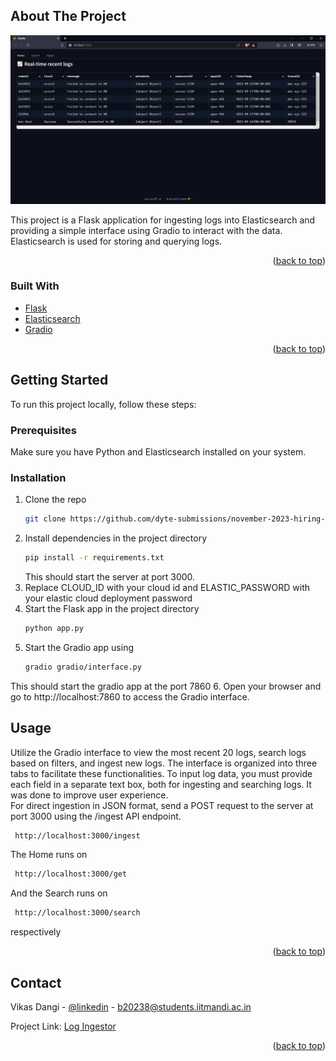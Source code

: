 <a name="readme-top"></a>

<!-- ABOUT THE PROJECT -->
## About The Project

[![Home-Page][home-page]](https://example.com)

This project is a Flask application for ingesting logs into Elasticsearch and providing a simple interface using Gradio to interact with the data. Elasticsearch is used for storing and querying logs.



<p align="right">(<a href="#readme-top">back to top</a>)</p>



### Built With

* [Flask](https://flask.palletsprojects.com/)
* [Elasticsearch](https://www.elastic.co/)
* [Gradio](https://www.gradio.app/)

<p align="right">(<a href="#readme-top">back to top</a>)</p>



## Getting Started

To run this project locally, follow these steps:

### Prerequisites

Make sure you have Python and Elasticsearch installed on your system.

### Installation

1. Clone the repo
   ```sh
   git clone https://github.com/dyte-submissions/november-2023-hiring-v-kas-dangi.git
2. Install dependencies in the project directory
   ```sh
   pip install -r requirements.txt
   ```
   This should start the server at port 3000.
3. Replace CLOUD_ID with your cloud id and ELASTIC_PASSWORD with your elastic cloud deployment password
4. Start the Flask app in the project directory
   ```sh
   python app.py
5. Start the Gradio app using
   ```sh
   gradio gradio/interface.py
   ```
  This should start the gradio app at the port 7860
6. Open your browser and go to http://localhost:7860 to access the Gradio interface.

<!-- USAGE EXAMPLES -->
## Usage
Utilize the Gradio interface to view the most recent 20 logs, search logs based on filters, and ingest new logs. The interface is organized into three tabs to facilitate these functionalities. To input log data, you must provide each field in a separate text box, both for ingesting and searching logs. It was done to improve user experience. 
<br>
For direct ingestion in JSON format, send a POST request to the server at port 3000 using the /ingest API endpoint.
  ```sh
   http://localhost:3000/ingest
  ```
The Home runs on
  ```sh
   http://localhost:3000/get
  ```
And the Search runs on
  ```sh
   http://localhost:3000/search
  ```
respectively
<p align="right">(<a href="#readme-top">back to top</a>)</p>


<!-- CONTACT -->
## Contact

Vikas Dangi - [@linkedin](https://www.linkedin.com/in/vikas-dangi-6155b01bb/) - b20238@students.iitmandi.ac.in

Project Link: [Log Ingestor](https://github.com/dyte-submissions/november-2023-hiring-v-kas-dangi)

<p align="right">(<a href="#readme-top">back to top</a>)</p>

[home-page]: images/home.png